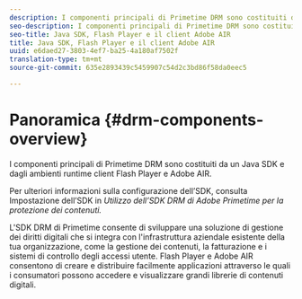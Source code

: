 ```yaml
---
description: I componenti principali di Primetime DRM sono costituiti da un Java SDK e dagli ambienti runtime client Flash Player e Adobe AIR.
seo-description: I componenti principali di Primetime DRM sono costituiti da un Java SDK e dagli ambienti runtime client Flash Player e Adobe AIR.
seo-title: Java SDK, Flash Player e il client Adobe AIR
title: Java SDK, Flash Player e il client Adobe AIR
uuid: e6daed27-3803-4ef7-ba25-4a180af7502f
translation-type: tm+mt
source-git-commit: 635e2893439c5459907c54d2c3bd86f58da0eec5

---
```



# Panoramica {#drm-components-overview}

I componenti principali di Primetime DRM sono costituiti da un Java SDK e dagli ambienti runtime client Flash Player e Adobe AIR.

Per ulteriori informazioni sulla configurazione dell’SDK, consulta Impostazione dell’SDK in *Utilizzo dell’SDK DRM di Adobe Primetime per la protezione dei contenuti.*

L&#39;SDK DRM di Primetime consente di sviluppare una soluzione di gestione dei diritti digitali che si integra con l&#39;infrastruttura aziendale esistente della tua organizzazione, come la gestione dei contenuti, la fatturazione e i sistemi di controllo degli accessi utente. Flash Player e Adobe AIR consentono di creare e distribuire facilmente applicazioni attraverso le quali i consumatori possono accedere e visualizzare grandi librerie di contenuti digitali.

